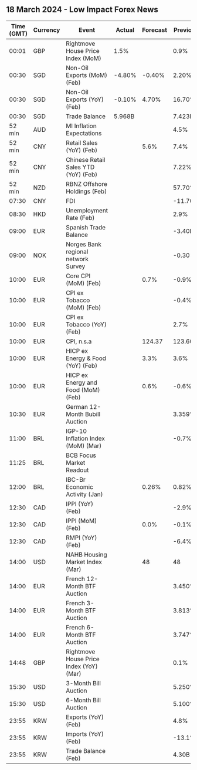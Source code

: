 ## 18 March 2024 - Low Impact Forex News

| Time (GMT) | Currency | Event | Actual | Forecast | Previous |
|------|----------|-------|--------|----------|----------|
| 00:01 | GBP | Rightmove House Price Index (MoM) | 1.5% |  | 0.9% |
| 00:30 | SGD | Non-Oil Exports (MoM) (Feb) | -4.80% | -0.40% | 2.20% |
| 00:30 | SGD | Non-Oil Exports (YoY) (Feb) | -0.10% | 4.70% | 16.70% |
| 00:30 | SGD | Trade Balance | 5.968B |  | 7.423B |
| 52 min | AUD | MI Inflation Expectations |  |  | 4.5% |
| 52 min | CNY | Retail Sales (YoY) (Feb) |  | 5.6% | 7.4% |
| 52 min | CNY | Chinese Retail Sales YTD (YoY) (Feb) |  |  | 7.22% |
| 52 min | NZD | RBNZ Offshore Holdings (Feb) |  |  | 57.70% |
| 07:30 | CNY | FDI |  |  | -11.70% |
| 08:30 | HKD | Unemployment Rate (Feb) |  |  | 2.9% |
| 09:00 | EUR | Spanish Trade Balance |  |  | -3.40B |
| 09:00 | NOK | Norges Bank regional network Survey |  |  | -0.30 |
| 10:00 | EUR | Core CPI (MoM) (Feb) |  | 0.7% | -0.9% |
| 10:00 | EUR | CPI ex Tobacco (MoM) (Feb) |  |  | -0.4% |
| 10:00 | EUR | CPI ex Tobacco (YoY) (Feb) |  |  | 2.7% |
| 10:00 | EUR | CPI, n.s.a |  | 124.37 | 123.60 |
| 10:00 | EUR | HICP ex Energy & Food (YoY) (Feb) |  | 3.3% | 3.6% |
| 10:00 | EUR | HICP ex Energy and Food (MoM) (Feb) |  | 0.6% | -0.6% |
| 10:30 | EUR | German 12-Month Bubill Auction |  |  | 3.359% |
| 11:00 | BRL | IGP-10 Inflation Index (MoM) (Mar) |  |  | -0.7% |
| 11:25 | BRL | BCB Focus Market Readout |  |  |  |
| 12:00 | BRL | IBC-Br Economic Activity (Jan) |  | 0.26% | 0.82% |
| 12:30 | CAD | IPPI (YoY) (Feb) |  |  | -2.9% |
| 12:30 | CAD | IPPI (MoM) (Feb) |  | 0.0% | -0.1% |
| 12:30 | CAD | RMPI (YoY) (Feb) |  |  | -6.4% |
| 14:00 | USD | NAHB Housing Market Index (Mar) |  | 48 | 48 |
| 14:00 | EUR | French 12-Month BTF Auction |  |  | 3.450% |
| 14:00 | EUR | French 3-Month BTF Auction |  |  | 3.813% |
| 14:00 | EUR | French 6-Month BTF Auction |  |  | 3.747% |
| 14:48 | GBP | Rightmove House Price Index (YoY) (Mar) |  |  | 0.1% |
| 15:30 | USD | 3-Month Bill Auction |  |  | 5.250% |
| 15:30 | USD | 6-Month Bill Auction |  |  | 5.100% |
| 23:55 | KRW | Exports (YoY) (Feb) |  |  | 4.8% |
| 23:55 | KRW | Imports (YoY) (Feb) |  |  | -13.1% |
| 23:55 | KRW | Trade Balance (Feb) |  |  | 4.30B |
